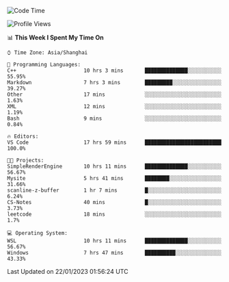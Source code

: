 <!--START_SECTION:waka-->
![Code Time](http://img.shields.io/badge/Code%20Time-606%20hrs%205%20mins-blue)

![Profile Views](http://img.shields.io/badge/Profile%20Views-1-blue)

📊 **This Week I Spent My Time On** 

```text
⌚︎ Time Zone: Asia/Shanghai

💬 Programming Languages: 
C++                      10 hrs 3 mins       ██████████████░░░░░░░░░░░   55.95% 
Markdown                 7 hrs 3 mins        █████████░░░░░░░░░░░░░░░░   39.27% 
Other                    17 mins             ░░░░░░░░░░░░░░░░░░░░░░░░░   1.63% 
XML                      12 mins             ░░░░░░░░░░░░░░░░░░░░░░░░░   1.19% 
Bash                     9 mins              ░░░░░░░░░░░░░░░░░░░░░░░░░   0.84%

🔥 Editors: 
VS Code                  17 hrs 59 mins      █████████████████████████   100.0%

🐱‍💻 Projects: 
SimpleRenderEngine       10 hrs 11 mins      ██████████████░░░░░░░░░░░   56.67% 
Mysite                   5 hrs 41 mins       ████████░░░░░░░░░░░░░░░░░   31.66% 
scanline-z-buffer        1 hr 7 mins         █░░░░░░░░░░░░░░░░░░░░░░░░   6.24% 
CS-Notes                 40 mins             █░░░░░░░░░░░░░░░░░░░░░░░░   3.73% 
leetcode                 18 mins             ░░░░░░░░░░░░░░░░░░░░░░░░░   1.7%

💻 Operating System: 
WSL                      10 hrs 11 mins      ██████████████░░░░░░░░░░░   56.67% 
Windows                  7 hrs 47 mins       ██████████░░░░░░░░░░░░░░░   43.33%

```


 Last Updated on 22/01/2023 01:56:24 UTC
<!--END_SECTION:waka-->